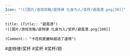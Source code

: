 ```yaml
---
Icon: "![[图片/游戏攻略/底特律 化身为人/奖杯/避風港.png|30]]"
---
```

```ad-common-bronze-trophy
title: (Title:: "避風港")
![[图片/游戏攻略/底特律 化身为人/奖杯/避風港.png|100]]

(Comment:: "卡菈和愛麗絲越過了邊境")
```

#底特律/奖杯 #奖杯 #奖杯/铜

